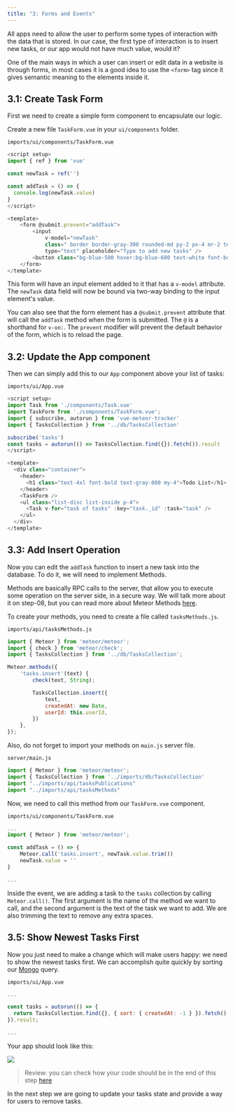 ```yaml
---
title: "3: Forms and Events"
---
```


All apps need to allow the user to perform some types of interaction with the data that is stored. In our case, the first type of interaction is to insert new tasks, or our app would not have much value, would it?

One of the main ways in which a user can insert or edit data in a website is through forms, in most cases it is a good idea to use the `<form>` tag since it gives semantic meaning to the elements inside it.

## 3.1: Create Task Form

First we need to create a simple form component to encapsulate our logic.

Create a new file `TaskForm.vue` in your `ui/components` folder.

`imports/ui/components/TaskForm.vue`
```javascript
<script setup>
import { ref } from 'vue'

const newTask = ref('')

const addTask = () => {
  console.log(newTask.value)
}
</script>

<template>
    <form @submit.prevent="addTask">
        <input
            v-model="newTask"
            class=" border border-gray-300 rounded-md py-2 px-4 mr-2 text-gray-600 text-sm focus:outline-none focus:border-gray-400 focus:ring-0"
            type="text" placeholder="Type to add new tasks" />
        <button class="bg-blue-500 hover:bg-blue-600 text-white font-bold py-2 px-4 rounded" type="submit">Add Task</button>
    </form>
</template>
```

This form will have an input element added to it that has a `v-model` attribute. The `newTask` data field will now be bound via two-way binding to the input element's value.

You can also see that the form element has a `@submit.prevent` attribute that will call the `addTask` method when the form is submitted. The `@` is a shorthand for `v-on:`. The `prevent` modifier will prevent the default behavior of the form, which is to reload the page.

## 3.2: Update the App component

Then we can simply add this to our `App` component above your list of tasks:

`imports/ui/App.vue`
```javascript
<script setup>
import Task from './components/Task.vue'
import TaskForm from './components/TaskForm.vue';
import { subscribe, autorun } from 'vue-meteor-tracker'
import { TasksCollection } from '../db/TasksCollection'

subscribe('tasks')
const tasks = autorun(() => TasksCollection.find({}).fetch()).result
</script>

<template>
  <div class="container">
    <header>
      <h1 class="text-4xl font-bold text-gray-800 my-4">Todo List</h1>
    </header>
    <TaskForm />
    <ul class="list-disc list-inside p-4">
      <Task v-for="task of tasks" :key="task._id" :task="task" />
    </ul>
  </div>
</template> 
```

## 3.3: Add Insert Operation

Now you can edit the `addTask` function to insert a new task into the database. To do it, we will need to implement Methods.

Methods are basically RPC calls to the server, that allow you to execute some operation on the server side, in a secure way. We will talk more about it on step-08, but you can read more about Meteor Methods [here](https://guide.meteor.com/methods.html).

To create your methods, you need to create a file called `tasksMethods.js`.

`imports/api/tasksMethods.js`
```javascript
import { Meteor } from 'meteor/meteor';
import { check } from 'meteor/check';
import { TasksCollection } from '../db/TasksCollection';

Meteor.methods({
    'tasks.insert'(text) {
        check(text, String);

        TasksCollection.insert({
            text,
            createdAt: new Date,
            userId: this.userId,
        })
    },
});
```

Also, do not forget to import your methods on `main.js` server file.

`server/main.js`
```javascript
import { Meteor } from 'meteor/meteor';
import { TasksCollection } from '../imports/db/TasksCollection'
import "../imports/api/tasksPublications"
import "../imports/api/tasksMethods"
```

Now, we need to call this method from our `TaskForm.vue` component.

`imports/ui/components/TaskForm.vue`
```javascript
...
import { Meteor } from 'meteor/meteor';

const addTask = () => {
    Meteor.call('tasks.insert', newTask.value.trim())
    newTask.value = ''
}

...
```

Inside the event, we are adding a task to the `tasks` collection by calling `Meteor.call()`. The first argument is the name of the method we want to call, and the second argument is the text of the task we want to add. We are also trimming the text to remove any extra spaces.

## 3.5: Show Newest Tasks First

Now you just need to make a change which will make users happy: we need to show the newest tasks first. We can accomplish quite quickly by sorting our [Mongo](https://guide.meteor.com/collections.html#mongo-collections) query.

`imports/ui/App.vue`
```javascript
...

const tasks = autorun(() => {
  return TasksCollection.find({}, { sort: { createdAt: -1 } }).fetch();
}).result;

...
```

Your app should look like this:

<img class="step-images" src="/simple-todos/assets/new-screenshots/step03/newest-task.png"/>

> Review: you can check how your code should be in the end of this step [here](https://github.com/meteor/vue3-tutorial/tree/master/src/simple-todos/step03) 

In the next step we are going to update your tasks state and provide a way for users to remove tasks.
